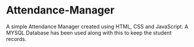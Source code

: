 # Attendance-Manager
 A simple Attendance Manager created using HTML, CSS and JavaScript. A MYSQL Database has been used along with this to keep the student records.

